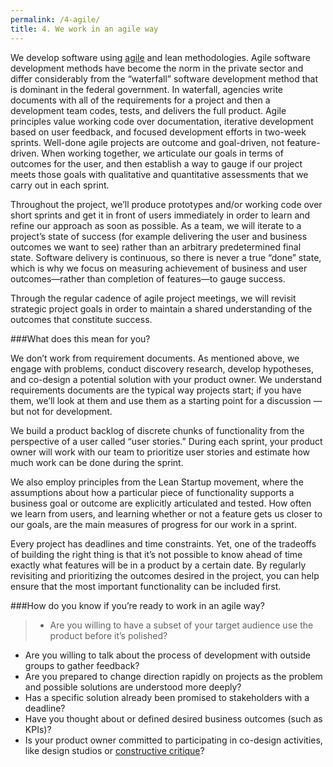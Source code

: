 ```yaml
---
permalink: /4-agile/
title: 4. We work in an agile way
---
```


We develop software using [agile](https://pages.18f.gov/agile/) and lean methodologies. Agile software development methods have become the norm in the private sector and differ considerably from the “waterfall” software development method that is dominant in the federal government. In waterfall, agencies write documents with all of the requirements for a project and then a development team codes, tests, and delivers the full product. Agile principles value working code over documentation, iterative development based on user feedback, and focused development efforts in two-week sprints. 
Well-done agile projects are outcome and goal-driven, not feature-driven. When working together, we articulate our goals in terms of outcomes for the user, and then establish a way to gauge if our project meets those goals with qualitative and quantitative assessments that we carry out in each sprint.

Throughout the project, we’ll produce prototypes and/or working code over short sprints and get it in front of users immediately in order to learn and refine our approach as soon as possible. As a team, we will iterate to a project’s state of success (for example delivering the user and business outcomes we want to see) rather than an arbitrary predetermined final state. Software delivery is continuous, so there is never a true “done” state, which is why we focus on measuring achievement of business and user outcomes—rather than completion of features—to gauge success.

Through the regular cadence of agile project meetings, we will revisit strategic project goals in order to maintain a shared understanding of the outcomes that constitute success. 

###What does this mean for you?

We don’t work from requirement documents. As mentioned above, we engage with problems, conduct discovery research, develop hypotheses, and co-design a potential solution with your product owner. We understand requirements documents are the typical way projects start; if you have them, we’ll look at them and use them as a starting point for a discussion — but not for development.

We build a product backlog of discrete chunks of functionality from the perspective of a user called “user stories.” During each sprint, your product owner will work with our team to prioritize user stories and estimate how much work can be done during the sprint.

We also employ principles from the Lean Startup movement, where the assumptions about how a particular piece of functionality supports a business goal or outcome are explicitly articulated and tested. How often we learn from users, and learning whether or not a feature gets us closer to our goals, are the main measures of progress for our work in a sprint. 


Every project has deadlines and time constraints. Yet, one of the tradeoffs of building the right thing is that it’s not possible to know ahead of time exactly what features will be in a product by a certain date. By regularly revisiting and prioritizing the outcomes desired in the project, you can help ensure that the most important functionality can be included first. 

###How do you know if you’re ready to work in an agile way? 

>- Are you willing to have a subset of your target audience use the product before it’s polished?
- Are you willing to talk about the process of development with outside groups to gather feedback?
- Are you prepared to change direction rapidly on projects as the problem and possible solutions are understood more deeply?
- Has a specific solution already been promised to stakeholders with a deadline? 
- Have you thought about or defined desired business outcomes (such as KPIs)?
- Is your product owner committed to participating in co-design activities, like design studios or [constructive critique](https://docs.google.com/document/d/148A7Fxz_X7PMEdXeU4FQOSTl7TQcTK25ObVa8wABcQw/edit#heading=h.hodezplyy8i5)?
